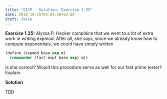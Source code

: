 ```yaml
---
title: "SICP - Solution: Exercise 1.25"
date: 2018-10-15T04:03:58+02:00
draft: false
---
```


**Exercise 1.25:** Alyssa P. Hacker complains that we went to a lot of extra work in writing expmod. After all, she says, since we already know how to compute exponentials, we could have simply written

```scheme
(define (expmod base exp m)
  (remainder (fast-expt base exp) m))
```

Is she correct? Would this procedure serve as well for our fast prime tester? Explain.

**Solution**

TBD
